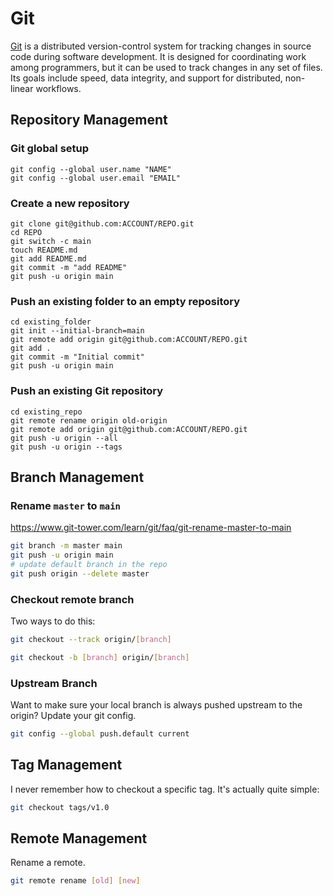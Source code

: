 # Git

[Git](https://git-scm.com) is a distributed version-control system for tracking changes in source code during software development. It is designed for coordinating work among programmers, but it can be used to track changes in any set of files. Its goals include speed, data integrity, and support for distributed, non-linear workflows.

## Repository Management

### Git global setup

```
git config --global user.name "NAME"
git config --global user.email "EMAIL"
```

### Create a new repository

```
git clone git@github.com:ACCOUNT/REPO.git
cd REPO
git switch -c main
touch README.md
git add README.md
git commit -m "add README"
git push -u origin main
```

### Push an existing folder to an empty repository

```
cd existing_folder
git init --initial-branch=main
git remote add origin git@github.com:ACCOUNT/REPO.git
git add .
git commit -m "Initial commit"
git push -u origin main
```

### Push an existing Git repository

```
cd existing_repo
git remote rename origin old-origin
git remote add origin git@github.com:ACCOUNT/REPO.git
git push -u origin --all
git push -u origin --tags
```

## Branch Management

### Rename `master` to `main`

https://www.git-tower.com/learn/git/faq/git-rename-master-to-main

```bash
git branch -m master main
git push -u origin main
# update default branch in the repo
git push origin --delete master
```

### Checkout remote branch

Two ways to do this:

```bash
git checkout --track origin/[branch]
```

```bash
git checkout -b [branch] origin/[branch]
```

### Upstream Branch

Want to make sure your local branch is always pushed upstream to the origin? Update your git config.

```bash
git config --global push.default current
```

## Tag Management

I never remember how to checkout a specific tag. It's actually quite simple:

```bash
git checkout tags/v1.0
```

## Remote Management

Rename a remote.

```bash
git remote rename [old] [new]
```

